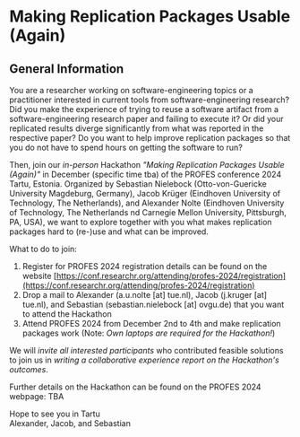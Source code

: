 # Making Replication Packages Usable (Again)

## General Information

You are a researcher working on software-engineering topics or a practitioner interested in current tools from software-engineering research? Did you make the experience of trying to reuse a software artifact from a software-engineering research paper and failing to execute it? Or did your replicated results diverge significantly from what was reported in the respective paper? Do you want to help improve replication packages so that you do not have to spend hours on getting the software to run?

Then, join our *in-person* Hackathon *"Making Replication Packages Usable (Again)"* in December (specific time tba)  of the PROFES conference 2024  Tartu, Estonia. Organized by Sebastian Nielebock (Otto-von-Guericke University Magdeburg, Germany), Jacob Krüger (Eindhoven University of Technology, The Netherlands), and Alexander Nolte (Eindhoven University of Technology, The Netherlands nd Carnegie Mellon University, Pittsburgh, PA, USA), we want to explore together with you what makes replication packages hard to (re-)use and what can be improved.

What to do to join:

1. Register for PROFES 2024 registration details can be found on the website [https://conf.researchr.org/attending/profes-2024/registration](https://conf.researchr.org/attending/profes-2024/registration)
2. Drop a mail to Alexander (a.u.nolte [at] tue.nl), Jacob (j.kruger [at] tue.nl), and Sebastian (sebastian.nielebock [at] ovgu.de) that you want to attend the Hackathon
3. Attend PROFES 2024 from December 2nd to 4th and make replication packages work (Note: *Own laptops are required for the Hackathon!*)

We will *invite all interested participants* who contributed feasible solutions to join us in *writing a collaborative experience report on the Hackathon's outcomes*.

Further details on the Hackathon can be found on the PROFES 2024 webpage: TBA

Hope to see you in Tartu\
Alexander, Jacob, and Sebastian
